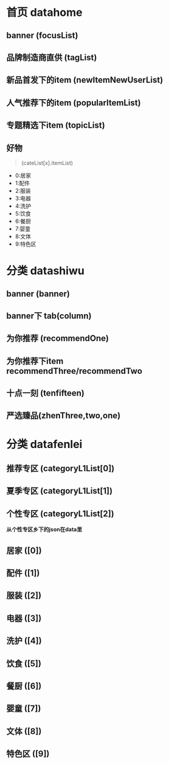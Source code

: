 # 首页 datahome

## banner (focusList)

## 品牌制造商直供 (tagList)

## 新品首发下的item (newItemNewUserList)

## 人气推荐下的item (popularItemList)

## 专题精选下item (topicList)

## 好物

> (cateList[x].itemList)

* 0:居家
* 1:配件
* 2:服装
* 3:电器
* 4:洗护
* 5:饮食
* 6:餐厨
* 7:婴童
* 8:文体
* 9:特色区

# 分类 datashiwu

## banner (banner)

## banner下 tab(column)

## 为你推荐 (recommendOne)

## 为你推荐下item recommendThree/recommendTwo

## 十点一刻 (tenfifteen)

## 严选臻品(zhenThree,two,one)

# 分类 datafenlei

## 推荐专区 (categoryL1List[0])

## 夏季专区 (categoryL1List[1])

## 个性专区 (categoryL1List[2])

**从个性专区乡下的json在data里**

## 居家 ([0])

## 配件 ([1])

## 服装 ([2])

## 电器 ([3])

## 洗护 ([4])

## 饮食 ([5])

## 餐厨 ([6])

## 婴童 ([7])

## 文体 ([8])

## 特色区 ([9])
